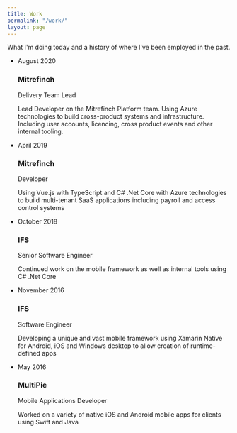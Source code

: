 ```yaml
---
title: Work
permalink: "/work/"
layout: page
---
```


What I'm doing today and a history of where I've been employed in the past.

<div class="timeline">
    <ul>
      <li>
        <div class="bullet mitrefinch"></div>
        <div class="time">August 2020</div>
        <div class="desc">
          <h3>Mitrefinch</h3>
          <span class="designation">Delivery Team Lead</span>
          <p>Lead Developer on the Mitrefinch Platform team. Using Azure technologies to build cross-product systems and infrastructure. Including user accounts, licencing, cross product events and other internal tooling.</p>
        </div>
      </li>
      <li>
        <div class="bullet mitrefinch"></div>
        <div class="time">April 2019</div>
        <div class="desc">
          <h3>Mitrefinch</h3>
          <span class="designation">Developer</span>
          <p>Using Vue.js with TypeScript and C# .Net Core with Azure technologies to build multi-tenant SaaS applications including payroll and access control systems</p>
        </div>
      </li>
      <li>
        <div class="bullet ifs"></div>
        <div class="time">October 2018</div>
        <div class="desc">
          <h3>IFS</h3>
          <span class="designation">Senior Software Engineer</span>
          <p>Continued work on the mobile framework as well as internal tools using C# .Net Core</p>
        </div>
      </li>
      <li>
        <div class="bullet ifs"></div>
        <div class="time">November 2016</div>
        <div class="desc">
          <h3>IFS</h3>
          <span class="designation">Software Engineer</span>
          <p>Developing a unique and vast mobile framework using Xamarin Native for Android, iOS and Windows desktop to allow creation of runtime-defined apps</p>
        </div>
      </li>
      <li>
        <div class="bullet multipie"></div>
        <div class="time">May 2016</div>
        <div class="desc">
          <h3>MultiPie</h3>
          <span class="designation">Mobile Applications Developer</span>
          <p>Worked on a variety of native iOS and Android mobile apps for clients using Swift and Java</p>
        </div>
      </li>
    </ul>
  </div>
